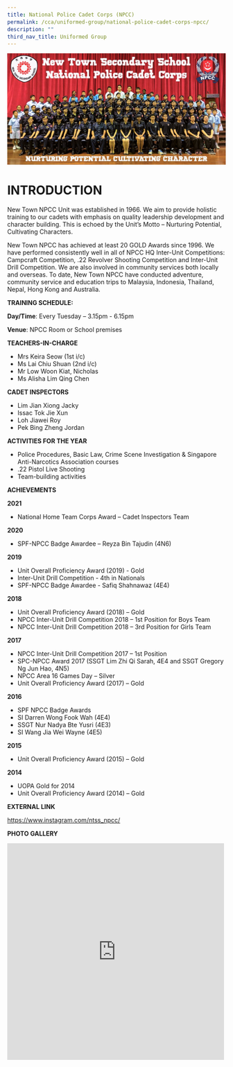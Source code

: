 ```yaml
---
title: National Police Cadet Corps (NPCC)
permalink: /cca/uniformed-group/national-police-cadet-corps-npcc/
description: ""
third_nav_title: Uniformed Group
---
```

![](/images/NPCC%20Unit%201%20(1).jpg)
# INTRODUCTION
New Town NPCC Unit was established in 1966. We aim to provide holistic training to our cadets with emphasis on quality leadership development and character building. This is echoed by the Unit’s Motto – Nurturing Potential, Cultivating Characters.

New Town NPCC has achieved at least 20 GOLD Awards since 1996. We have performed consistently well in all of NPCC HQ Inter-Unit Competitions: Campcraft Competition, .22 Revolver Shooting Competition and Inter-Unit Drill Competition. We are also involved in community services both locally and overseas. To date, New Town NPCC have conducted adventure, community service and education trips to Malaysia, Indonesia, Thailand, Nepal, Hong Kong and Australia.

**TRAINING SCHEDULE:**

**Day/Time**: Every Tuesday – 3.15pm - 6.15pm

**Venue**: NPCC Room or School premises

**TEACHERS-IN-CHARGE**
* Mrs Keira Seow (1st i/c)
* Ms Lai Chiu Shuan (2nd i/c)
* Mr Low Woon Kiat, Nicholas
* Ms Alisha Lim Qing Chen

**CADET INSPECTORS**

* Lim Jian Xiong Jacky
* Issac Tok Jie Xun
* Loh Jiawei Roy
* Pek Bing Zheng Jordan

**ACTIVITIES FOR THE YEAR**

* Police Procedures, Basic Law, Crime Scene Investigation &amp; Singapore Anti-Narcotics Association courses
* .22 Pistol Live Shooting
* Team-building activities

**ACHIEVEMENTS**

**2021**

* National Home Team Corps Award – Cadet Inspectors Team

**2020**


* SPF-NPCC Badge Awardee – Reyza Bin Tajudin (4N6)

**2019**

* Unit Overall Proficiency Award (2019) - Gold
* Inter-Unit Drill Competition - 4th in Nationals
* SPF-NPCC Badge Awardee - Safiq Shahnawaz (4E4)

**2018**
* Unit Overall Proficiency Award (2018) – Gold
* NPCC Inter-Unit Drill Competition 2018 – 1st Position for Boys Team
* NPCC Inter-Unit Drill Competition 2018 – 3rd Position for Girls Team

**2017**

* NPCC Inter-Unit Drill Competition 2017 – 1st Position
* SPC-NPCC Award 2017 (SSGT Lim Zhi Qi Sarah, 4E4 and SSGT Gregory Ng Jun Hao, 4N5)
* NPCC Area 16 Games Day – Silver
* Unit Overall Proficiency Award (2017) – Gold

**2016**

* SPF NPCC Badge Awards
* SI Darren Wong Fook Wah (4E4)
* SSGT Nur Nadya Bte Yusri (4E3)
* SI Wang Jia Wei Wayne (4E5)

**2015**

* Unit Overall Proficiency Award (2015) – Gold

**2014**

* UOPA Gold for 2014
* Unit Overall Proficiency Award (2014) – Gold

**EXTERNAL LINK**

https://www.instagram.com/ntss_npcc/


**PHOTO GALLERY**

<iframe allowfullscreen="true" height="500" width="500" frameborder="0" src="https://docs.google.com/presentation/d/e/2PACX-1vTihYF1Lf-KjcOmluEQ3dbFekgEuofFqEGjYxXc3z68-kI3IDmnNhlHRMWKr1ikCQU6-mrZYnYKszZ3/embed?start=true&amp;loop=true&amp;delayms=3000"></iframe>